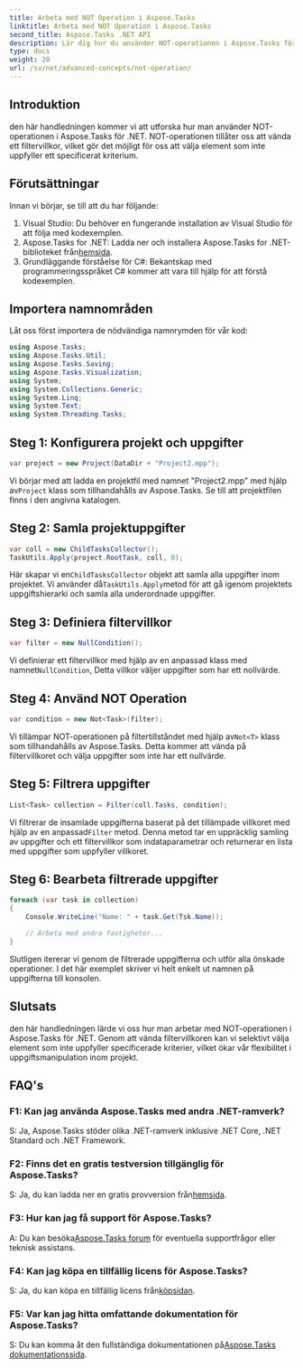 ```yaml
---
title: Arbeta med NOT Operation i Aspose.Tasks
linktitle: Arbeta med NOT Operation i Aspose.Tasks
second_title: Aspose.Tasks .NET API
description: Lär dig hur du använder NOT-operationen i Aspose.Tasks för .NET för att filtrera uppgifter effektivt. Förbättra dina projektledningsmöjligheter nu.
type: docs
weight: 20
url: /sv/net/advanced-concepts/not-operation/
---
```

## Introduktion

den här handledningen kommer vi att utforska hur man använder NOT-operationen i Aspose.Tasks för .NET. NOT-operationen tillåter oss att vända ett filtervillkor, vilket gör det möjligt för oss att välja element som inte uppfyller ett specificerat kriterium.

## Förutsättningar

Innan vi börjar, se till att du har följande:

1. Visual Studio: Du behöver en fungerande installation av Visual Studio för att följa med kodexemplen.
2.  Aspose.Tasks for .NET: Ladda ner och installera Aspose.Tasks for .NET-biblioteket från[hemsida](https://releases.aspose.com/tasks/net/).
3. Grundläggande förståelse för C#: Bekantskap med programmeringsspråket C# kommer att vara till hjälp för att förstå kodexemplen.

## Importera namnområden

Låt oss först importera de nödvändiga namnrymden för vår kod:

```csharp
using Aspose.Tasks;
using Aspose.Tasks.Util;
using Aspose.Tasks.Saving;
using Aspose.Tasks.Visualization;
using System;
using System.Collections.Generic;
using System.Linq;
using System.Text;
using System.Threading.Tasks;
```

## Steg 1: Konfigurera projekt och uppgifter

```csharp
var project = new Project(DataDir + "Project2.mpp");
```

 Vi börjar med att ladda en projektfil med namnet "Project2.mpp" med hjälp av`Project` klass som tillhandahålls av Aspose.Tasks. Se till att projektfilen finns i den angivna katalogen.

## Steg 2: Samla projektuppgifter

```csharp
var coll = new ChildTasksCollector();
TaskUtils.Apply(project.RootTask, coll, 0);
```

 Här skapar vi en`ChildTasksCollector` objekt att samla alla uppgifter inom projektet. Vi använder då`TaskUtils.Apply`metod för att gå igenom projektets uppgiftshierarki och samla alla underordnade uppgifter.

## Steg 3: Definiera filtervillkor

```csharp
var filter = new NullCondition();
```

 Vi definierar ett filtervillkor med hjälp av en anpassad klass med namnet`NullCondition`, Detta villkor väljer uppgifter som har ett nollvärde.

## Steg 4: Använd NOT Operation

```csharp
var condition = new Not<Task>(filter);
```

 Vi tillämpar NOT-operationen på filtertillståndet med hjälp av`Not<T>` klass som tillhandahålls av Aspose.Tasks. Detta kommer att vända på filtervillkoret och välja uppgifter som inte har ett nullvärde.

## Steg 5: Filtrera uppgifter

```csharp
List<Task> collection = Filter(coll.Tasks, condition);
```

 Vi filtrerar de insamlade uppgifterna baserat på det tillämpade villkoret med hjälp av en anpassad`Filter` metod. Denna metod tar en uppräcklig samling av uppgifter och ett filtervillkor som indataparametrar och returnerar en lista med uppgifter som uppfyller villkoret.

## Steg 6: Bearbeta filtrerade uppgifter

```csharp
foreach (var task in collection)
{
    Console.WriteLine("Name: " + task.Get(Tsk.Name));

    // Arbeta med andra fastigheter...
}
```

Slutligen itererar vi genom de filtrerade uppgifterna och utför alla önskade operationer. I det här exemplet skriver vi helt enkelt ut namnen på uppgifterna till konsolen.

## Slutsats

den här handledningen lärde vi oss hur man arbetar med NOT-operationen i Aspose.Tasks för .NET. Genom att vända filtervillkoren kan vi selektivt välja element som inte uppfyller specificerade kriterier, vilket ökar vår flexibilitet i uppgiftsmanipulation inom projekt.

## FAQ's

### F1: Kan jag använda Aspose.Tasks med andra .NET-ramverk?

S: Ja, Aspose.Tasks stöder olika .NET-ramverk inklusive .NET Core, .NET Standard och .NET Framework.

### F2: Finns det en gratis testversion tillgänglig för Aspose.Tasks?

 S: Ja, du kan ladda ner en gratis provversion från[hemsida](https://releases.aspose.com/).

### F3: Hur kan jag få support för Aspose.Tasks?

 A: Du kan besöka[Aspose.Tasks forum](https://forum.aspose.com/c/tasks/15) för eventuella supportfrågor eller teknisk assistans.

### F4: Kan jag köpa en tillfällig licens för Aspose.Tasks?

 S: Ja, du kan köpa en tillfällig licens från[köpsidan](https://purchase.aspose.com/temporary-license/).

### F5: Var kan jag hitta omfattande dokumentation för Aspose.Tasks?

 S: Du kan komma åt den fullständiga dokumentationen på[Aspose.Tasks dokumentationssida](https://reference.aspose.com/tasks/net/).